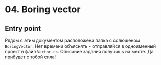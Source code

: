# 04. Boring vector

## Entry point

Рядом с этим документом расположена папка с солюшеном `BoringVector`. Нет времени объяснять - отправляйся в одноименный проект в файл `Vector.cs`. Описание задания получишь на месте. Да прибудет с тобой сила!

